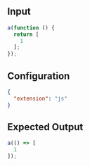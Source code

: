 
## Input
```javascript input
a(function () {
  return [
    1
  ];
});
```

## Configuration
```json configuration
{
  "extension": "js"
}
```

## Expected Output
```javascript expected output
a(() => [
  1
]);
```
